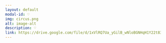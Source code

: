 ```yaml
---
layout: default
modal-id: ♡
img: circus.png
alt: image-alt
description: ♡
link: https://drive.google.com/file/d/1xVlRQ7Ua_yGilB_wNloBGNHqH1Y22t83/view?usp=sharing
---
```

